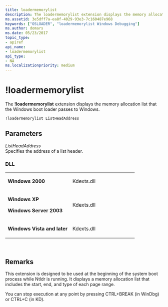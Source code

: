 ```yaml
---
title: loadermemorylist
description: The loadermemorylist extension displays the memory allocation list that the Windows boot loader passes to Windows.
ms.assetid: 3e5dff7a-ea8f-4029-93e3-7c160487e968
keywords: ["OSLOADER", "loadermemorylist Windows Debugging"]
ms.author: domars
ms.date: 05/23/2017
topic_type:
- apiref
api_name:
- loadermemorylist
api_type:
- NA
ms.localizationpriority: medium
---
```


# !loadermemorylist


The **!loadermemorylist** extension displays the memory allocation list that the Windows boot loader passes to Windows.

```dbgcmd
!loadermemorylist ListHeadAddress
```

## <span id="Parameters"></span><span id="parameters"></span><span id="PARAMETERS"></span>Parameters


<span id="_______ListHeadAddress______"></span><span id="_______listheadaddress______"></span><span id="_______LISTHEADADDRESS______"></span> *ListHeadAddress*   
Specifies the address of a list header.

### <span id="DLL"></span><span id="dll"></span>DLL

<table>
<colgroup>
<col width="50%" />
<col width="50%" />
</colgroup>
<tbody>
<tr class="odd">
<td align="left"><p><strong>Windows 2000</strong></p></td>
<td align="left"><p>Kdexts.dll</p></td>
</tr>
<tr class="even">
<td align="left"><p><strong>Windows XP</strong></p>
<p><strong>Windows Server 2003</strong></p></td>
<td align="left"><p>Kdexts.dll</p></td>
</tr>
<tr class="odd">
<td align="left"><p><strong>Windows Vista and later</strong></p></td>
<td align="left"><p>Kdexts.dll</p></td>
</tr>
</tbody>
</table>

 

Remarks
-------

This extension is designed to be used at the beginning of the system boot process while Ntldr is running. It displays a memory allocation list that includes the start, end, and type of each page range.

You can stop execution at any point by pressing CTRL+BREAK (in WinDbg) or CTRL+C (in KD).

 

 





